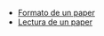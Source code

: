 -   [Formato de un paper](formato-de-un-paper.md)
-   [Lectura de un paper](lectura-de-un-paper.md)

